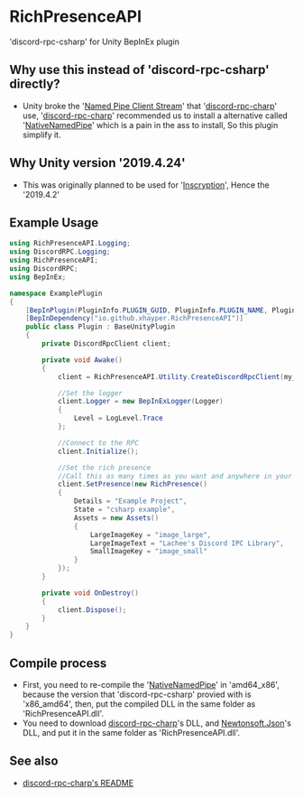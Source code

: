 # RichPresenceAPI

'discord-rpc-csharp' for Unity BepInEx plugin

## Why use this instead of 'discord-rpc-csharp' directly?

- Unity broke the '[Named Pipe Client Stream](https://docs.microsoft.com/en-us/dotnet/api/system.io.pipes.namedpipeclientstream)' that '[discord-rpc-charp](https://github.com/Lachee/discord-rpc-csharp)' use, '[discord-rpc-charp](https://github.com/Lachee/discord-rpc-csharp)' recommended us to install a alternative called '[NativeNamedPipe](https://github.com/Lachee/unity-named-pipes/tree/master/UnityNamedPipe.Native)' which is a pain in the ass to install, So this plugin simplify it.

## Why Unity version '2019.4.24'

- This was originally planned to be used for '[Inscryption](https://store.steampowered.com/app/1092790/Inscryption)', Hence the '2019.4.2'

## Example Usage

```cs
using RichPresenceAPI.Logging;
using DiscordRPC.Logging;
using RichPresenceAPI;
using DiscordRPC;
using BepInEx;

namespace ExamplePlugin
{
    [BepInPlugin(PluginInfo.PLUGIN_GUID, PluginInfo.PLUGIN_NAME, PluginInfo.PLUGIN_VERSION)]
    [BepInDependency("io.github.xhayper.RichPresenceAPI")]
    public class Plugin : BaseUnityPlugin
    {
        private DiscordRpcClient client;

        private void Awake()
        {
            client = RichPresenceAPI.Utility.CreateDiscordRpcClient(my_client_id);

            //Set the logger
            client.Logger = new BepInExLogger(Logger)
            {
                Level = LogLevel.Trace
            };

            //Connect to the RPC
	        client.Initialize();

	        //Set the rich presence
	        //Call this as many times as you want and anywhere in your code.
	        client.SetPresence(new RichPresence()
	        {
		        Details = "Example Project",
		        State = "csharp example",
		        Assets = new Assets()
		        {
			        LargeImageKey = "image_large",
			        LargeImageText = "Lachee's Discord IPC Library",
			        SmallImageKey = "image_small"
		        }
	        });
        }

        private void OnDestroy()
        {
            client.Dispose();
        }
    }
}
```

## Compile process

- First, you need to re-compile the '[NativeNamedPipe](https://github.com/Lachee/unity-named-pipes/tree/master/UnityNamedPipe.Native)' in 'amd64_x86', because the version that 'discord-rpc-csharp' provied with is 'x86_amd64', then, put the compiled DLL in the same folder as 'RichPresenceAPI.dll'.
- You need to download [discord-rpc-charp](https://github.com/Lachee/discord-rpc-csharp)'s DLL, and [Newtonsoft.Json](https://www.newtonsoft.com/json)'s DLL, and put it in the same folder as 'RichPresenceAPI.dll'.

## See also

- [discord-rpc-charp's README](https://github.com/Lachee/discord-rpc-csharp)
